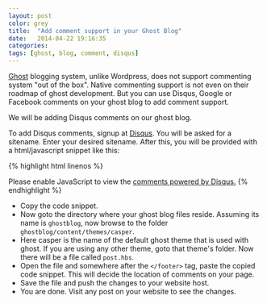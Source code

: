 ```yaml
---
layout: post
color: grey
title:  "Add comment support in your Ghost Blog"
date:   2014-04-22 19:16:35
categories: 
tags: [ghost, blog, comment, disqus]
---
```


[Ghost](https://ghost.org/) blogging system, unlike Wordpress, does not support commenting system "out of the box". Native commenting support is not even on their roadmap of ghost development. But you can use Disqus, Google or Facebook comments on your ghost blog to add comment support.

We will be adding Disqus comments on our ghost blog.

To add Disqus comments, signup at [Disqus](https://disqus.com/). You will be asked for a sitename. Enter your desired sitename. After this, you will be provided with a html/javascript snippet like this:

{% highlight html linenos %}
<div id="disqus_thread"></div>
<script type="text/javascript">
 var disqus_shortname = 'yoursite';
 (function() {
   var dsq = document.createElement('script'); dsq.type = 'text/javascript'; dsq.async = true;
   dsq.src = '//' + disqus_shortname + '.disqus.com/embed.js';
   (document.getElementsByTagName('head')[0] || document.getElementsByTagName('body')[0]).appendChild(dsq);
 })();
</script>
<noscript>Please enable JavaScript to view the <a href="http://disqus.com/?ref_noscript">comments powered by Disqus.</a>
</noscript>
{% endhighlight %}

* Copy the code snippet.
* Now goto the directory where your ghost blog files reside. Assuming its name is ```ghostblog```, now browse to the folder ```ghostblog/content/themes/casper```.
* Here casper is the name of the default ghost theme that is used with ghost. If you are using any other theme, goto that theme's folder. Now there will be a file called ```post.hbs```.
* Open the file and somewhere after the ```</footer>``` tag, paste the copied code snippet. This will decide the location of comments on your page.
* Save the file and push the changes to your website host.
* You are done. Visit any post on your website to see the changes.
